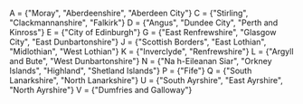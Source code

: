 A = {"Moray", "Aberdeenshire", "Aberdeen City"}
C = {"Stirling", "Clackmannanshire", "Falkirk"}
D = {"Angus", "Dundee City", "Perth and Kinross"}
E = {"City of Edinburgh"}
G = {"East Renfrewshire", "Glasgow City", "East Dunbartonshire"}
J = {"Scottish Borders", "East Lothian", "Midlothian", "West Lothian"}
K = {"Inverclyde", "Renfrewshire"}
L = {"Argyll and Bute", "West Dunbartonshire"}
N = {"Na h-Eileanan Siar", "Orkney Islands", "Highland", "Shetland Islands"}
P = {"Fife"}
Q = {"South Lanarkshire", "North Lanarkshire"}
U = {"South Ayrshire", "East Ayrshire", "North Ayrshire"}
V = {"Dumfries and Galloway"}